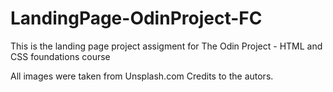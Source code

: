 # LandingPage-OdinProject-FC
This is the landing page project assigment for The Odin Project - HTML and CSS foundations course

All images were taken from Unsplash.com
Credits to the autors.